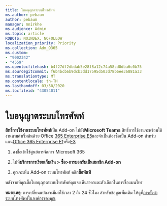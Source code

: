 ```yaml
---
title: ใบอนุญาตระบบโทรศัพท์
ms.author: pebaum
author: pebaum
manager: mnirkhe
ms.audience: Admin
ms.topic: article
ROBOTS: NOINDEX, NOFOLLOW
localization_priority: Priority
ms.collection: Adm_O365
ms.custom:
- "9002342"
- "4559"
ms.openlocfilehash: b4f27df2dbdab5e28f8a12c74a58cd8dba6c0b75
ms.sourcegitcommit: f6b4bcb6b9dcb3dd17595d503d78b6ee36881a33
ms.translationtype: MT
ms.contentlocale: th-TH
ms.lasthandoff: 03/30/2020
ms.locfileid: "43054011"
---
```

# <a name="phone-system-license"></a>ใบอนุญาตระบบโทรศัพท์

**สิทธิ์การใช้งานระบบโทรศัพท์**เป็น Add-on ไปยัง**Microsoft Teams** สิทธิ์การใช้งานจะพร้อมใช้งานตามค่าเริ่มต้นด้วย Office [365 Enterprise E5](https://www.microsoft.com/microsoft-365/business/office-365-enterprise-e5-business-software?rtc=1&activetab=pivot%3aoverviewtab)และจําเป็นต้องซื้อเป็น Add-on สําหรับแผน[Office 365 Enterprise E1](https://products.office.com/business/office-365-enterprise-e1-business-software)หรือ[E3](https://products.office.com/business/office-365-enterprise-e3-business-software)

1. ลงชื่อเข้าใช้ศูนย์การจัดการ Microsoft 365

2. ไปที่**บริการการเรียกเก็บเงิน > ซื้อ>การบอกรับเป็นสมาชิก Add-on** 

3. คุณจะเห็น Add-on ระบบโทรศัพท์ คลิก**ซื้อทันที**

หลังจากที่คุณซื้อใบอนุญาตระบบโทรศัพท์คุณจะเห็นราคาและตัวเลือกในการซื้อแผนโทร

**หมายเหตุ**: การเปลี่ยนแปลงจะมีผลใช้เวลา 2 ถึง 24 ชั่วโมง สําหรับข้อมูลเพิ่มเติม ให้ดูที่[การตั้งค่าระบบโทรศัพท์ในองค์กรของคุณ](https://docs.microsoft.com/MicrosoftTeams/setting-up-your-phone-system) 

